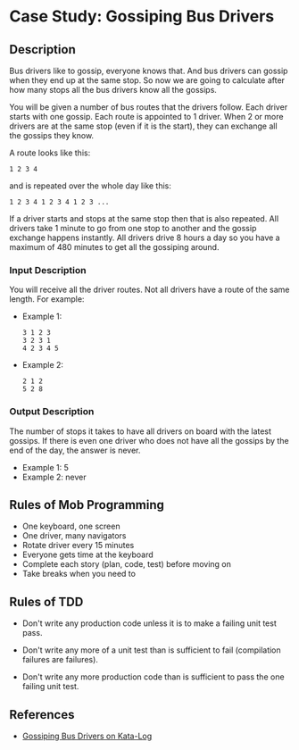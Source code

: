 # Case Study: Gossiping Bus Drivers

## Description

Bus drivers like to gossip, everyone knows that.
And bus drivers can gossip when they end up at the same stop.
So now we are going to calculate
after how many stops all the bus drivers know all the gossips.

You will be given a number of bus routes that the drivers follow.
Each driver starts with one gossip.
Each route is appointed to 1 driver.
When 2 or more drivers are at the same stop (even if it is the start),
they can exchange all the gossips they know.

A route looks like this:

```
1 2 3 4
```

and is repeated over the whole day like this:

```
1 2 3 4 1 2 3 4 1 2 3 ...
```

If a driver starts and stops at the same stop then that is also repeated.
All drivers take 1 minute to go from one stop to another
and the gossip exchange happens instantly.
All drivers drive 8 hours a day
so you have a maximum of 480 minutes to get all the gossiping around.

### Input Description

You will receive all the driver routes. Not all drivers have a route of the same length. For example:

- Example 1:

  ```
  3 1 2 3
  3 2 3 1
  4 2 3 4 5
  ```

- Example 2:

  ```
  2 1 2
  5 2 8
  ```

### Output Description

The number of stops it takes to have all drivers on board with the latest gossips. If there is even one driver who does not have all the gossips by the end of the day, the answer is never.

- Example 1: 5
- Example 2: never

## Rules of Mob Programming

- One keyboard, one screen
- One driver, many navigators
- Rotate driver every 15 minutes
- Everyone gets time at the keyboard
- Complete each story (plan, code, test) before moving on
- Take breaks when you need to

## Rules of TDD

- Don't write any production code
  unless it is to make a failing unit test pass.

- Don't write any more of a unit test
  than is sufficient to fail (compilation failures are failures).

- Don't write any more production code
  than is sufficient to pass the one failing unit test.

## References

- [Gossiping Bus Drivers on Kata-Log](https://kata-log.rocks/gossiping-bus-drivers-kata)

